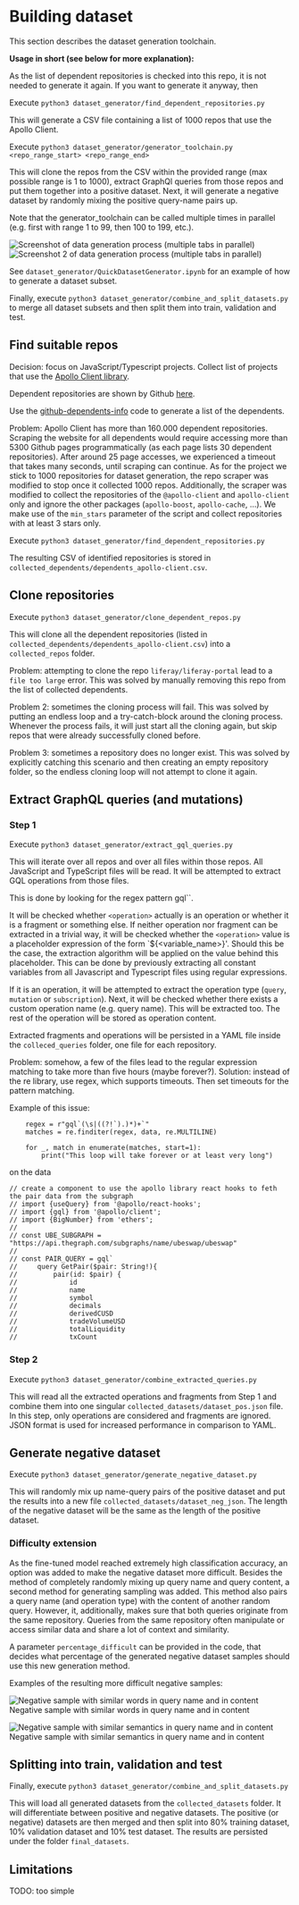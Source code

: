 # Building dataset
This section describes the dataset generation toolchain.

**Usage in short (see below for more explanation):**

As the list of dependent repositories is checked into this repo, it is not needed to generate it again.
If you want to generate it anyway, then

Execute `python3 dataset_generator/find_dependent_repositories.py`

This will generate a CSV file containing a list of 1000 repos that use the Apollo Client.

Execute `python3 dataset_generator/generator_toolchain.py <repo_range_start> <repo_range_end>`

This will clone the repos from the CSV within the provided range (max possible range is 1 to 1000),
extract GraphQl queries from those repos and put them together into a positive dataset.
Next, it will generate a negative dataset by randomly mixing the positive query-name pairs up.

Note that the generator_toolchain can be called multiple times in parallel (e.g. first with range 1 to 99, then 100 to 199, etc.).

![Screenshot of data generation process (multiple tabs in parallel)](parallel_data_generation_3.png)
![Screenshot 2 of data generation process (multiple tabs in parallel)](parallel_data_generation.png)

See `dataset_generator/QuickDatasetGenerator.ipynb` for an example of how to generate a dataset subset.

Finally, execute `python3 dataset_generator/combine_and_split_datasets.py` to merge all dataset subsets and then split them into train, validation and test. 


## Find suitable repos

Decision: focus on JavaScript/Typescript projects. 
Collect list of projects that use the [Apollo Client library](https://github.com/apollographql/apollo-client).

Dependent repositories are shown by Github [here](https://github.com/apollographql/apollo-client/network/dependents).

Use the [github-dependents-info](https://github.com/nvuillam/github-dependents-info) code to generate a list of the dependents.

Problem: Apollo Client has more than 160.000 dependent repositories. 
Scraping the website for all dependents would require accessing more than 5300 Github pages programmatically (as each page lists 30 dependent repositories).
After around 25 page accesses, we experienced a timeout that takes many seconds, until scraping can continue.
As for the project we stick to 1000 repositories for dataset generation, the repo scraper was modified to stop once it collected 1000 repos.
Additionally, the scraper was modified to collect the repositories of the `@apollo-client` and `apollo-client` only and ignore the other packages (`apollo-boost`, `apollo-cache`, ...).
We make use of the `min_stars` parameter of the script and collect repositories with at least 3 stars only.

Execute `python3 dataset_generator/find_dependent_repositories.py`

The resulting CSV of identified repositories is stored in `collected_dependents/dependents_apollo-client.csv`.

## Clone repositories

Execute
`python3 dataset_generator/clone_dependent_repos.py`

This will clone all the dependent repositories (listed in `collected_dependents/dependents_apollo-client.csv`) into a `collected_repos` folder.

Problem: attempting to clone the repo `liferay/liferay-portal` lead to a `file too large` error. 
This was solved by manually removing this repo from the list of collected dependents.

Problem 2: sometimes the cloning process will fail. 
This was solved by putting an endless loop and a try-catch-block around the cloning process.
Whenever the process fails, it will just start all the cloning again, but skip repos that were already successfully cloned before.

Problem 3: sometimes a repository does no longer exist. 
This was solved by explicitly catching this scenario and then creating an empty repository folder, so the endless cloning loop will not attempt to clone it again.


## Extract GraphQL queries (and mutations)

### Step 1

Execute
`python3 dataset_generator/extract_gql_queries.py`

This will iterate over all repos and over all files within those repos.
All JavaScript and TypeScript files will be read.
It will be attempted to extract GQL operations from those files.

This is done by looking for the regex pattern gql\`<operation>\`.

It will be checked whether `<operation>` actually is an operation or whether it is a fragment or something else.
If neither operation nor fragment can be extracted in a trivial way, it will be checked whether the `<operation>` value is a placeholder expression of the form `${<variable_name>}'.
Should this be the case, the extraction algorithm will be applied on the value behind this placeholder.
This can be done by previously extracting all constant variables from all Javascript and Typescript files using regular expressions.

If it is an operation, it will be attempted to extract the operation type (`query`, `mutation` or `subscription`).
Next, it will be checked whether there exists a custom operation name (e.g. query name). This will be extracted too.
The rest of the operation will be stored as operation content.

Extracted fragments and operations will be persisted in a YAML file inside the `colleced_queries` folder, one file for each repository.

Problem: somehow, a few of the files lead to the regular expression matching to take more than five hours (maybe forever?).
Solution: instead of the re library, use regex, which supports timeouts. Then set timeouts for the pattern matching.

Example of this issue:

````
    regex = r"gql`(\s|((?!`).)*)+`"
    matches = re.finditer(regex, data, re.MULTILINE)
    
    for _, match in enumerate(matches, start=1):
        print("This loop will take forever or at least very long")
````

on the data
````
// create a component to use the apollo library react hooks to feth the pair data from the subgraph
// import {useQuery} from '@apollo/react-hooks';
// import {gql} from '@apollo/client';
// import {BigNumber} from 'ethers';
//
// const UBE_SUBGRAPH = "https://api.thegraph.com/subgraphs/name/ubeswap/ubeswap"
//
// const PAIR_QUERY = gql`
//     query GetPair($pair: String!){
//         pair(id: $pair) {
//             id
//             name
//             symbol
//             decimals
//             derivedCUSD
//             tradeVolumeUSD
//             totalLiquidity
//             txCount
````

### Step 2

Execute
`python3 dataset_generator/combine_extracted_queries.py`

This will read all the extracted operations and fragments from Step 1 and combine them into one singular `collected_datasets/dataset_pos.json` file.
In this step, only operations are considered and fragments are ignored.
JSON format is used for increased performance in comparison to YAML.

## Generate negative dataset

Execute
`python3 dataset_generator/generate_negative_dataset.py`

This will randomly mix up name-query pairs of the positive dataset and put the results into a new file `collected_datasets/dataset_neg_json`.
The length of the negative dataset will be the same as the length of the positive dataset.

### Difficulty extension

As the fine-tuned model reached extremely high classification accuracy, an option was added to make the negative dataset more difficult.
Besides the method of completely randomly mixing up query name and query content, a second method for generating sampling was added.
This method also pairs a query name (and operation type) with the content of another random query. 
However, it, additionally, makes sure that both queries originate from the same repository. 
Queries from the same repository often manipulate or access similar data and share a lot of context and similarity.

A parameter `percentage_difficult` can be provided in the code, that decides what percentage of the generated negative dataset samples should use this new generation method.

Examples of the resulting more difficult negative samples:

![Negative sample with similar words in query name and in content](more_difficult_dataset_1.png)
Negative sample with similar words in query name and in content

![Negative sample with similar semantics in query name and in content](more_difficult_dataset_2.png)
Negative sample with similar semantics in query name and in content

## Splitting into train, validation and test

Finally, execute 
`python3 dataset_generator/combine_and_split_datasets.py`

This will load all generated datasets from the `collected_datasets` folder. It will differentiate between positive and negative datasets.
The positive (or negative) datasets are then merged and then split into 80% training dataset, 10% validation dataset and 10% test dataset.
The results are persisted under the folder `final_datasets`.

## Limitations

TODO: too simple